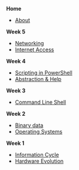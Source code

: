 **Home**
- [About](/)

**Week 5**
- [Networking](wk5/networking_pt1.md)
- [Internet Access](wk5/reaching_internet.md)

**Week 4**
- [Scripting in PowerShell](wk4/pwsh_scripting.md)
- [Abstraction & Help](wk4/asking_help.md)

**Week 3**
- [Command Line Shell](wk3/command_line.md)

**Week 2**
- [Binary data](wk2/binary_data.md)
- [Operating Systems](wk2/operating_systems.md)

**Week 1**
- [Information Cycle](wk1/information_cycle.md)
- [Hardware Evolution](wk1/evolution_computers.md)